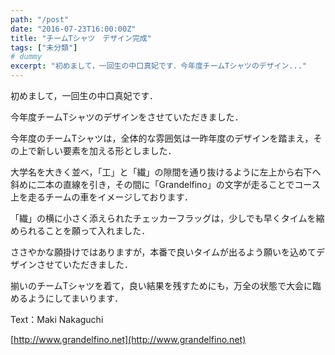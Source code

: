```yaml
---
path: "/post"
date: "2016-07-23T16:00:00Z"
title: "チームTシャツ　デザイン完成"
tags: ["未分類"]
# dummy
excerpt: "初めまして，一回生の中口真妃です．今年度チームTシャツのデザイン..."
---
```




[](23-1.jpg)

初めまして，一回生の中口真妃です．

今年度チームTシャツのデザインをさせていただきました．

今年度のチームTシャツは，全体的な雰囲気は一昨年度のデザインを踏まえ，その上で新しい要素を加える形としました．

大学名を大きく並べ，「工」と「繊」の隙間を通り抜けるように左上から右下へ斜めに二本の直線を引き，その間に「Grandelfino」の文字が走ることでコース上を走るチームの車をイメージしております．

「繊」の横に小さく添えられたチェッカーフラッグは，少しでも早くタイムを縮められることを願って入れました．

ささやかな願掛けではありますが，本番で良いタイムが出るよう願いを込めてデザインさせていただきました．

揃いのチームTシャツを着て，良い結果を残すためにも，万全の状態で大会に臨めるようにしてまいります．

Text：Maki Nakaguchi

[http://www.grandelfino.net](http://www.grandelfino.net)

